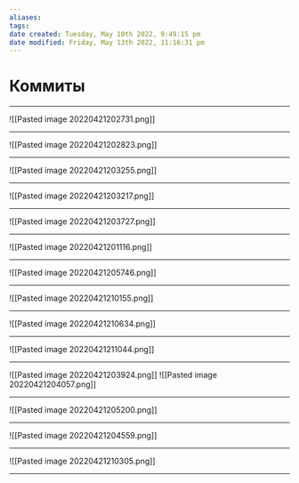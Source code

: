 ```yaml
---
aliases: 
tags: 
date created: Tuesday, May 10th 2022, 9:49:15 pm
date modified: Friday, May 13th 2022, 11:16:31 pm
---
```


# Коммиты

---

![[Pasted image 20220421202731.png]]

---

![[Pasted image 20220421202823.png]]

---

![[Pasted image 20220421203255.png]]

---

![[Pasted image 20220421203217.png]]

---

![[Pasted image 20220421203727.png]]

---
![[Pasted image 20220421201116.png]]

---

![[Pasted image 20220421205746.png]]

---

![[Pasted image 20220421210155.png]]

---

![[Pasted image 20220421210634.png]]

---

![[Pasted image 20220421211044.png]]

---

![[Pasted image 20220421203924.png]]
![[Pasted image 20220421204057.png]]

---
![[Pasted image 20220421205200.png]]

---

![[Pasted image 20220421204559.png]]

---

![[Pasted image 20220421210305.png]]

---
